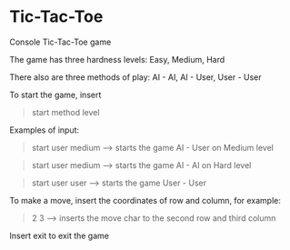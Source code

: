 # Tic-Tac-Toe
Console Tic-Tac-Toe game

The game has three hardness levels:
  Easy, Medium, Hard
  
There also are three methods of play:
  AI - AI, AI - User, User - User
  
To start the game, insert
  > start method level

Examples of input:
  > start user medium  --> starts the game AI - User on Medium level
  
  > start user medium  --> starts the game AI - AI on Hard level
  
  > start user user  --> starts the game User - User

To make a move, insert the coordinates of row and column, for example:
  > 2 3  --> inserts the move char to the second row and third column

Insert exit to exit the game
